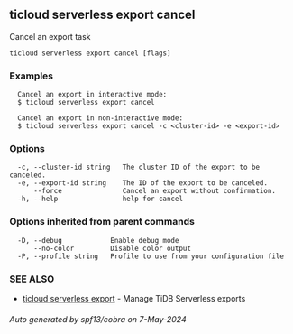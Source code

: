 ## ticloud serverless export cancel

Cancel an export task

```
ticloud serverless export cancel [flags]
```

### Examples

```
  Cancel an export in interactive mode:
  $ ticloud serverless export cancel

  Cancel an export in non-interactive mode:
  $ ticloud serverless export cancel -c <cluster-id> -e <export-id>
```

### Options

```
  -c, --cluster-id string   The cluster ID of the export to be canceled.
  -e, --export-id string    The ID of the export to be canceled.
      --force               Cancel an export without confirmation.
  -h, --help                help for cancel
```

### Options inherited from parent commands

```
  -D, --debug            Enable debug mode
      --no-color         Disable color output
  -P, --profile string   Profile to use from your configuration file
```

### SEE ALSO

* [ticloud serverless export](ticloud_serverless_export.md)	 - Manage TiDB Serverless exports

###### Auto generated by spf13/cobra on 7-May-2024

